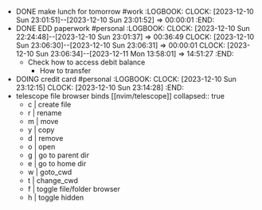 - DONE make lunch for tomorrow #work
  :LOGBOOK:
  CLOCK: [2023-12-10 Sun 23:01:51]--[2023-12-10 Sun 23:01:52] =>  00:00:01
  :END:
- DONE EDD paperwork #personal
  :LOGBOOK:
  CLOCK: [2023-12-10 Sun 22:24:48]--[2023-12-10 Sun 23:01:37] =>  00:36:49
  CLOCK: [2023-12-10 Sun 23:06:30]--[2023-12-10 Sun 23:06:31] =>  00:00:01
  CLOCK: [2023-12-10 Sun 23:06:34]--[2023-12-11 Mon 13:58:01] =>  14:51:27
  :END:
	- Check how to access debit balance
		- How to transfer
- DOING credit card #personal
  :LOGBOOK:
  CLOCK: [2023-12-10 Sun 23:12:15]
  CLOCK: [2023-12-10 Sun 23:14:28]
  :END:
- telescope file browser binds [[nvim/telescope]]
  collapsed:: true
	- c | create file
	- r | rename
	- m | move
	- y | copy
	- d | remove
	- o | open
	- g | go to parent dir
	- e | go to home dir
	- w | goto_cwd
	- t | change_cwd
	- f | toggle file/folder browser
	- h | toggle hidden